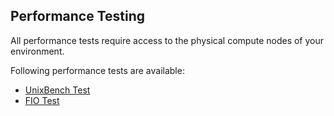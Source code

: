 ## Performance Testing

All performance tests require access to the physical compute nodes of your environment.

Following performance tests are available:

* [UnixBench Test](2_Unixbench2_test/2_Unixbench2_test.md)
* [FIO Test](10_FIO_testing/10_FIO_testing.md)